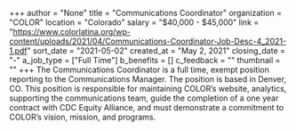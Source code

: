 +++
author = "None"
title = "Communications Coordinator"
organization = "COLOR"
location = "Colorado"
salary = "$40,000 - $45,000"
link = "https://www.colorlatina.org/wp-content/uploads/2021/04/Communications-Coordinator-Job-Desc-4_2021-1.pdf"
sort_date = "2021-05-02"
created_at = "May 2, 2021"
closing_date = "-"
a_job_type = ["Full Time"]
b_benefits = []
c_feedback = ""
thumbnail = ""
+++
The Communications Coordinator is a full time, exempt position reporting to the Communications Manager. The position is based in Denver, CO. This position is responsible for maintaining COLOR’s website, analytics,
supporting the communications team, guide the completion of a one year contract with CDC Equity Alliance, and must demonstrate a commitment to COLOR’s vision, mission, and programs.